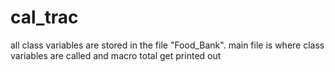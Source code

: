 # cal_trac

all class variables are stored in the file "Food_Bank".
main file is where class variables are called and macro total get printed out
